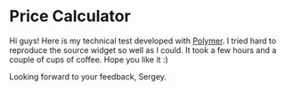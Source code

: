 # Price Calculator

Hi guys!
Here is my technical test developed with [Polymer](https://www.polymer-project.org/).
I tried hard to reproduce the source widget so well as I could.
It took a few hours and a couple of cups of coffee.
Hope you like it :)

Looking forward to your feedback,
Sergey.
